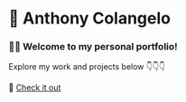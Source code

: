# 🌟 Anthony Colangelo

### 👩‍💻 Welcome to my personal portfolio!  
Explore my work and projects below 👇👇👇

🔗 [Check it out](https://anthony2033.netlify.app/)
